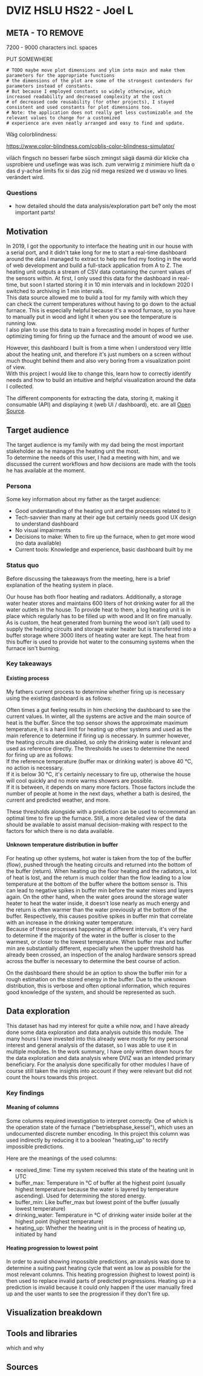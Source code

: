 # DVIZ HSLU HS22 - Joel L

## META - TO REMOVE

7200 - 9000 characters incl. spaces

PUT SOMEWHERE

```
# TODO maybe move plot dimensions and ylim into main and make them parameters for the appropriate functions
# the dimensions of the plot are some of the strongest contenders for parameters instead of constants.
# But because I employed constants so widely otherwise, which increased readability and decreased complexity at the cost
# of decreased code reusability (for other projects), I stayed consistent and used constants for plot dimensions too.
# Note: the application does not really get less customizable and the relevant values to change for a customized
# experience are even neatly arranged and easy to find and update.
```

Wäg colorblindness:

<https://www.color-blindness.com/coblis-color-blindness-simulator/>

viläch fingsch no besseri farbe süsch zmingst sägä dasmä dür klicke cha usprobiere und usefinge was was isch.
zum verwirrig z minimiere hiuft da o das d y-achse limits fix si das züg nid mega resized we d uswau vo lines verändert wird.

### Questions

- how detailed should the data analysis/exploration part be?
  only the most important parts!

## Motivation

In 2019, I got the opportunity to interface the heating unit in our house with a serial port,
and it didn't take long for me to start a real-time dashboard around the data I managed to extract
to help me find my footing in the world of web development and build a full-stack application from A to Z.
The heating unit outputs a stream of CSV data containing the current values of the sensors within.
At first, I only used this data for the dashboard in real-time, but soon I started storing it in 10 min intervals
and in lockdown 2020 I switched to archiving in 1 min intervals. \
This data source allowed me to build a tool for my family with which they can check the current temperatures
without having to go down to the actual furnace.
This is especially helpful because it's a wood furnace, so you have to manually put in wood and
light it when you see the temperature is running low. \
I also plan to use this data to train a forecasting model in hopes of further optimizing timing
for firing up the furnace and the amount of wood we use.

However, this dashboard I built is from a time when I understood very little about the heating unit, and therefore it's
just numbers on a screen without much thought behind them and also very boring from a visualization point of view. \
With this project I would like to change this, learn how to correctly identify needs and how to build an
intuitive and helpful visualization around the data I collected.

The different components for extracting the data, storing it, making it consumable (API) and displaying it (web UI / dashboard),
etc. are all [Open Source](https://github.com/Joelius300/HeatingDataMonitor).

## Target audience

The target audience is my family with my dad being the most important stakeholder as he manages the heating unit the most. \
To determine the needs of this user, I had a meeting with him, and we discussed the current workflows and how decisions are made
with the tools he has available at the moment.

### Persona

Some key information about my father as the target audience:

- Good understanding of the heating unit and the processes related to it
- Tech-savvier than many at their age but certainly needs good UX design to understand dashboard
- No visual impairments
- Decisions to make: When to fire up the furnace, when to get more wood (no data available)
- Current tools: Knowledge and experience, basic dashboard built by me

### Status quo

Before discussing the takeaways from the meeting, here is a brief explanation of the heating system in place.

Our house has both floor heating and radiators. Additionally, a storage water heater stores and maintains 600 liters of hot drinking water for all the water
outlets in the house. To provide heat to them, a log heating unit is in place which regularly has to be filled up with wood and lit on fire manually. As is custom,
the heat generated from burning the wood isn't (all) used to supply the heating circuits and storage water heater but is transferred into a buffer storage where
3000 liters of heating water are kept. The heat from this buffer is used to provide hot water to the consuming systems when the furnace isn't burning.

### Key takeaways

#### Existing process

My fathers current process to determine whether firing up is necessary using the existing dashboard is as follows:

Often times a gut feeling results in him checking the dashboard to see the current values. In winter, all the systems are active and the main source of heat
is the buffer. Since the top sensor shows the approximate maximum temperature, it is a hard limit for heating up other systems and used as the main reference
to determine if firing up is necessary. In summer however, the heating circuits are disabled, so only the drinking water is relevant and used as reference directly.
The thresholds he uses to determine the need for firing up are as follows: \
If the reference temperature (buffer max or drinking water) is above 40 °C, no action is necessary. \
If it is below 30 °C, it's certainly necessary to fire up, otherwise the house will cool quickly and no more warms showers are possible. \
If it is between, it depends on many more factors. Those factors include the number of people at home in the next days, whether a bath is desired,
the current and predicted weather, and more.

These thresholds alongside with a prediction can be used to recommend an optimal time to fire up the furnace. Still, a more detailed view of the data
should be available to assist manual decision-making with respect to the factors for which there is no data available.

#### Unknown temperature distribution in buffer

For heating up other systems, hot water is taken from the top of the buffer (flow), pushed through the heating circuits and returned into the bottom of the
buffer (return). When heating up the floor heating and the radiators, a lot of heat is lost, and the return is much colder than the flow leading to a low temperature
at the bottom of the buffer where the bottom sensor is. This can lead to negative spikes in buffer min before the water mixes and layers again.
On the other hand, when the water goes around the storage water heater to heat the water inside, it doesn't
lose nearly as much energy and the return is often warmer than the water previously at the bottom of the buffer. Respectively, this causes positive spikes in
buffer min that correlate with an increase in the drinking water temperature. \
Because of these processes happening at different intervals, it's very hard to determine if the majority of the water in the buffer is closer to the warmest,
or closer to the lowest temperature. When buffer max and buffer min are substantially different, especially when the upper threshold has already been crossed,
an inspection of the analog hardware sensors spread across the buffer is necessary to determine the best course of action.

On the dashboard there should be an option to show the buffer min for a rough estimation on the stored energy in the buffer. Due to the unknown distribution,
this is verbose and often optional information, which requires good knowledge of the system, and should be represented as such.

## Data exploration

This dataset has had my interest for quite a while now, and I have already done some data exploration
and data analysis outside this module. The many hours I have invested into this already were mostly
for my personal interest and general analysis of the dataset, so I was able to use it in multiple modules.
In the work summary, I have only written down hours for the data exploration and data analysis where
DVIZ was an intended primary beneficiary. For the analysis done specifically for other modules I have of
course still taken the insights into account if they were relevant but did not count the hours towards
this project.

### Key findings

#### Meaning of columns

Some columns required investigation to interpret correctly. One of which is the operation state of the furnace ("betriebsphase_kessel"), which uses an undocumented
discrete number encoding. In this project this column was used indirectly by reducing it to a boolean "heating_up" to rectify impossible predictions.

Here are the meanings of the used columns:

- received_time: Time my system received this state of the heating unit in UTC
- buffer_max: Temperature in °C of buffer at the highest point (usually highest temperature because the water is layered by temperature ascending). Used for determining the stored energy.
- buffer_min: Like buffer_max but lowest point of the buffer (usually lowest temperature)
- drinking_water: Temperature in °C of drinking water inside boiler at the highest point (highest temperature)
- heating_up: Whether the heating unit is in the process of heating up, initiated by hand

#### Heating progression to lowest point

In order to avoid showing impossible predictions, an analysis was done to determine a suiting past heating cycle that went as low as possible for the most relevant columns.
This heating progression (highest to lowest point) is then used to replace invalid parts of predicted progressions. Heating up in a prediction is invalid because it could
only happen if the user manually fired up and the user wants to see the progression if they don't fire up.

## Visualization breakdown

## Tools and libraries

which and why

## Sources
